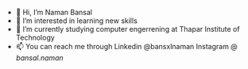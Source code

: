 - 👋 Hi, I’m Naman Bansal
- 👀 I’m interested in learning new skills
- 🌱 I’m currently studying computer engerrening at Thapar Institute of Technology
- 📫 You can reach me through Linkedin @bansxlnaman Instagram @ _bansal.naman_ 
<!-- - 💞️ I’m looking to collaborate on ... -->

<!---
bansxlnaman/bansxlnaman is a ✨ special ✨ repository because its `README.md` (this file) appears on your GitHub profile.
You can click the Preview link to take a look at your changes.
--->
